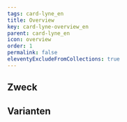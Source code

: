 ```yaml
---
tags: card-lyne_en
title: Overview
key: card-lyne-overview_en
parent: card-lyne_en
icon: overview
order: 1
permalink: false
eleventyExcludeFromCollections: true
---
```


## Zweck

## Varianten

